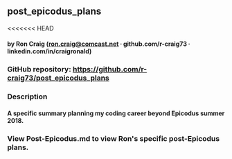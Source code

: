 ## post_epicodus_plans

<<<<<<< HEAD
#### by Ron Craig (ron.craig@comcast.net ∙ github.com/r-craig73 ∙ linkedin.com/in/craigronald)

### GitHub repository: https://github.com/r-craig73/post_epicodus_plans

### Description
#### A specific summary planning my coding career beyond Epicodus summer 2018.

### View Post-Epicodus.md to view Ron's specific post-Epicodus plans.
